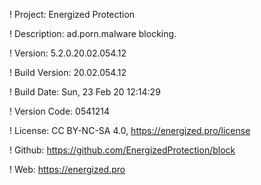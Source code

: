 ! Project: Energized Protection

! Description: ad.porn.malware blocking.

! Version: 5.2.0.20.02.054.12

! Build Version: 20.02.054.12

! Build Date: Sun, 23 Feb 20 12:14:29

! Version Code: 0541214

! License: CC BY-NC-SA 4.0, https://energized.pro/license

! Github: https://github.com/EnergizedProtection/block

! Web: https://energized.pro
